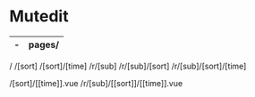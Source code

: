 # Mutedit

| -   | pages/ |
| --- | ------ |

/
/[sort]
/[sort]/[time]
/r/[sub]
/r/[sub]/[sort]
/r/[sub]/[sort]/[time]

/[sort]/[[time]].vue
/r/[sub]/[[sort]]/[[time]].vue
